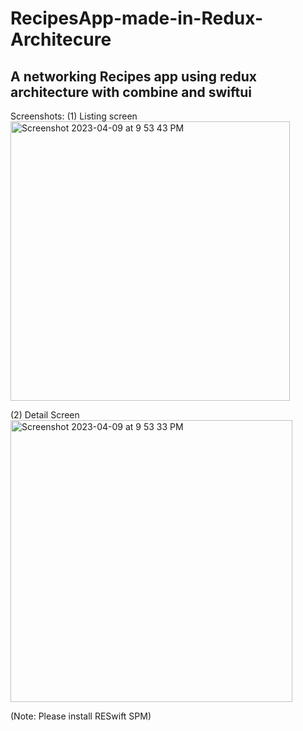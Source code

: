 # RecipesApp-made-in-Redux-Architecure #
## A networking Recipes app using redux architecture with combine and swiftui ##

Screenshots:
(1) Listing screen
<img width="447" alt="Screenshot 2023-04-09 at 9 53 43 PM" src="https://user-images.githubusercontent.com/6280238/230796134-83e7f8fc-5925-4595-af47-95d73aee5abd.png">

(2) Detail Screen
<img width="451" alt="Screenshot 2023-04-09 at 9 53 33 PM" src="https://user-images.githubusercontent.com/6280238/230796139-77839138-abe4-4167-bdcf-cbde4996c10b.png">

(Note: Please install RESwift SPM)
